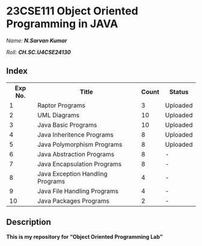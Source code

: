 # 23CSE111 Object Oriented Programming in JAVA

*Name:*  ***N.Sarvan Kumar***<p>   </p>*Roll:*  ***CH.SC.U4CSE24130***

## Index

<table>
  <tr>
    <th>Exp No.</th>
    <th>Title</th>
    <th>Count</th>
    <th>Status</th>
  </tr>
  <tr>
    <td>1</td>
    <td>Raptor Programs</td>
    <td>3</td>
    <td>Uploaded</td>
  </tr>
  <tr>
    <td>2</td>
    <td>UML Diagrams</td>
    <td>10</td>
    <td>Uploaded</td>
  </tr>
  <tr>
    <td>3</td>
    <td>Java Basic Programs</td>
    <td>10</td>
    <td>Uploaded</td>
  </tr>
  <tr>
    <td>4</td>
    <td>Java Inheritence Programs</td>
    <td>8</td>
    <td>Uploaded</td>
  </tr>
  <tr>
    <td>5</td>
    <td>Java Polymorphism Programs</td>
    <td>8</td>
    <td>Uploaded</td>
  </tr>
  <tr>
    <td>6</td>
    <td>Java Abstraction Programs</td>
    <td>8</td>
    <td>-</td>
  </tr>
  <tr>
    <td>7</td>
    <td>Java Encapsulation Programs</td>
    <td>8</td>
    <td>-</td>
  </tr>
  <tr>
    <td>8</td>
    <td>Java Exception Handling Programs</td>
    <td>4</td>
    <td>-</td>
  </tr>
  <tr>
    <td>9</td>
    <td>Java File Handling Programs</td>
    <td>4</td>
    <td>-</td>
  </tr>
  <tr>
    <td>10</td>
    <td>Java Packages Programs</td>
    <td>2</td>
    <td>-</td>
  </tr>
</table>

## Description
<b>This is my repository for <q>Object Oriented Programming Lab</q></b>
